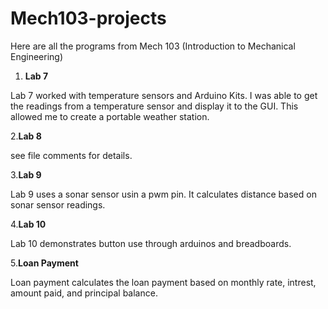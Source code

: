 # Mech103-projects
Here are all the programs from Mech 103 (Introduction to Mechanical Engineering)

1. **Lab 7**

Lab 7 worked with temperature sensors and Arduino Kits. I was able to get the readings from a temperature sensor and display it to the GUI. This allowed me to create a portable weather station.

2.**Lab 8**

see file comments for details. 

3.**Lab 9**

Lab 9 uses a sonar sensor usin a pwm pin. It calculates distance based on sonar sensor readings.

4.**Lab 10**

Lab 10 demonstrates button use through arduinos and breadboards.

5.**Loan Payment**

Loan payment calculates the loan payment based on monthly rate, intrest, amount paid, and principal balance.

